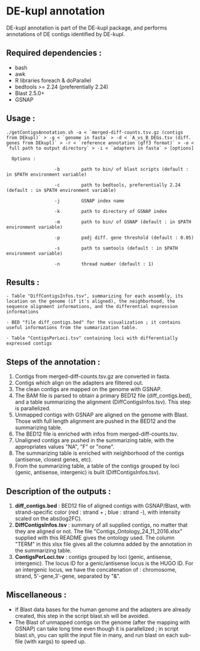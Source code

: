 # DE-kupl annotation

DE-kupl annotation is part of the DE-kupl package, and performs annotations of DE contigs identified by DE-kupl.

## Required dependencies :

* bash
* awk
* R libraries foreach & doParallel
* bedtools >= 2.24 (preferentially 2.24)
* Blast 2.5.0+
* GSNAP

## Usage : 

    ./getContigsAnnotation.sh -a < `merged-diff-counts.tsv.gz (contigs from DEkupl)` > -g < `genome in fasta` > -d < `A_vs_B_DEGs.tsv (diff. genes from DEkupl)` > -r < `reference annotation (gff3 format)` > -o < `full path to output directory` > -i < `adapters in fasta` > [options]

      Options :

                      -b        path to bin/ of blast scripts (default : in $PATH environment variable)

                      -c        path to bedtools, preferentially 2.24 (default : in $PATH environment variable)

                      -j        GSNAP index name

                      -k        path to directory of GSNAP index

                      -m        path to bin/ of GSNAP (default : in $PATH environment variable)

                      -p        padj diff. gene threshold (default : 0.05)

                      -s        path to samtools (default : in $PATH environment variable)

                      -n        thread number (default : 1)

## Results :
    - Table "DiffContigsInfos.tsv", summarizing for each assembly, its location on the genome (if it's aligned), the neighborhood, the sequence alignment informations, and the differential expression informations
                  
    - BED "file diff_contigs.bed" for the visualization ; it contains useful informations from the summarization table.
                  
    - Table "ContigsPerLoci.tsv" containing loci with differentially expressed contigs
          
## Steps of the annotation : 

1. Contigs from merged-diff-counts.tsv.gz are converted in fasta.	
2. Contigs which align on the adapters are filtered out.
3. The clean contigs are mapped on the genome with GSNAP.
4. The BAM file is parsed to obtain a primary BED12 file (diff_contigs.bed), and a table summarizing the alignment (DiffContigsInfos.tsv). This step is parallelized.
5. Unmapped contigs with GSNAP are aligned on the genome with Blast. Those with full length alignment are pushed in the BED12 and the  summarizing table.
6. The BED12 file is enriched with infos from merged-diff-counts.tsv.
7. Unaligned contigs are pushed in the summarizing table, with the appropriates values "NA", "F" or "none".
8. The summarizing table is enriched with neighborhood of the contigs (antisense, closest genes, etc).
9. From the summarizing table, a table of the contigs grouped by loci (genic, antisense, intergenic) is built (DiffContigsInfos.tsv).                  

## Description of the outputs :

1. **diff_contigs.bed** : BED12 file of aligned contigs with GSNAP/Blast, with strand-specific color (red : strand + ; blue : strand -), with intensity scaled on the abs(log2FC).
2. **DiffContigsInfos.tsv** : summary of all supplied contigs, no matter that they are aligned or not. The file "Contigs_Ontology_24_11_2016.xlsx" supplied with this README gives the ontology used. The column "TERM" in this xlsx file gives all the columns added by the annotation in the summarizing table.
3. **ContigsPerLoci.tsv** : contigs grouped by loci (genic, antisense, intergenic). The locus ID for a genic/antisense locus is the HUGO ID. For an intergenic locus, we have the concatenation of : chromosome, strand, 5'-gene,3'-gene, separated by "&".
 	
## Miscellaneous :
  	
- If Blast data bases for the human genome and the adapters are already created, this step in the script blast.sh will be avoided.
- The Blast of unmapped contigs on the genome (after the mapping with GSNAP) can take long time even though it is parallelized ; in script blast.sh, you can split the input file in many, and run blast on each sub-file (with xargs) to speed up.
